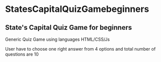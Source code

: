 # StatesCapitalQuizGamebeginners
## State's Capital Quiz Game for beginners 

Generic Quiz Game using languages HTML/CSS/Js

User have to choose one right answer from 4 options and total number of questions are 10



